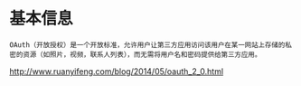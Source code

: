 # 基本信息

    OAuth（开放授权）是一个开放标准，允许用户让第三方应用访问该用户在某一网站上存储的私密的资源（如照片，视频，联系人列表），而无需将用户名和密码提供给第三方应用。


http://www.ruanyifeng.com/blog/2014/05/oauth_2_0.html
